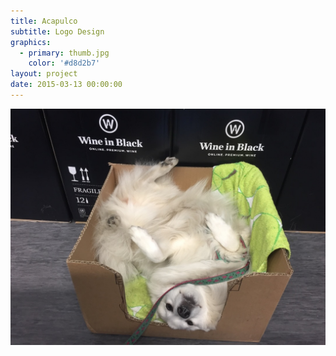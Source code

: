 ```yaml
---
title: Acapulco
subtitle: Logo Design
graphics:
  - primary: thumb.jpg
    color: '#d8d2b7'
layout: project
date: 2015-03-13 00:00:00
---
```



![](/uploads/versions/img-1083---x----1088-816x---.JPG)